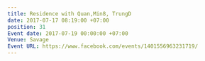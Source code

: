 ```yaml
---
title: Residence with Quan,Min8, TrungD
date: 2017-07-17 08:19:00 +07:00
position: 31
Event date: 2017-07-19 00:00:00 +07:00
Venue: Savage
Event URL: https://www.facebook.com/events/1401556963231719/
---
```


